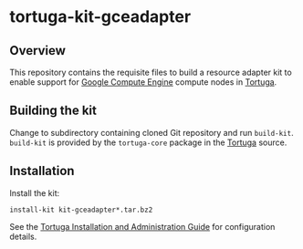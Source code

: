 # tortuga-kit-gceadapter

## Overview

This repository contains the requisite files to build a resource adapter kit to
enable support for [Google Compute Engine](https://cloud.google.com/compute/)
compute nodes in [Tortuga][].

## Building the kit

Change to subdirectory containing cloned Git repository and run `build-kit`.
`build-kit` is provided by the `tortuga-core` package in the [Tortuga][]
source.

## Installation

Install the kit:

```shell
install-kit kit-gceadapter*.tar.bz2
```

See the [Tortuga Installation and Administration Guide](https://github.com/UnivaCorporation/tortuga/blob/master/doc/tortuga-6-admin-guide.md) for configuration
details.

[Tortuga]: https://github.com/UnivaCorporation/tortuga "Tortuga"
